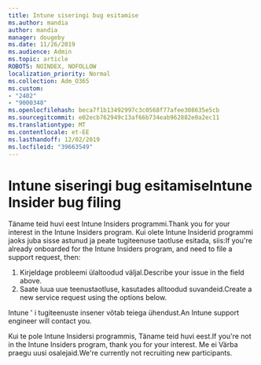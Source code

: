 ```yaml
---
title: Intune siseringi bug esitamise
ms.author: mandia
author: mandia
manager: dougeby
ms.date: 11/26/2019
ms.audience: Admin
ms.topic: article
ROBOTS: NOINDEX, NOFOLLOW
localization_priority: Normal
ms.collection: Adm_O365
ms.custom:
- "2402"
- "9000348"
ms.openlocfilehash: beca7f1b13492997c3c0568f77afee308635e5cb
ms.sourcegitcommit: e02ecb762949c13af66b734eab962882e0a2ec11
ms.translationtype: MT
ms.contentlocale: et-EE
ms.lasthandoff: 12/02/2019
ms.locfileid: "39663549"
---
```

# <a name="intune-insider-bug-filing"></a><span data-ttu-id="141a8-102">Intune siseringi bug esitamise</span><span class="sxs-lookup"><span data-stu-id="141a8-102">Intune Insider bug filing</span></span>

<span data-ttu-id="141a8-103">Täname teid huvi eest Intune Insiders programmi.</span><span class="sxs-lookup"><span data-stu-id="141a8-103">Thank you for your interest in the Intune Insiders program.</span></span> <span data-ttu-id="141a8-104">Kui olete Intune Insiderid programmi jaoks juba sisse astunud ja peate tugiteenuse taotluse esitada, siis:</span><span class="sxs-lookup"><span data-stu-id="141a8-104">If you're already onboarded for the Intune Insiders program, and need to file a support request, then:</span></span>

1. <span data-ttu-id="141a8-105">Kirjeldage probleemi ülaltoodud väljal.</span><span class="sxs-lookup"><span data-stu-id="141a8-105">Describe your issue in the field above.</span></span>
2. <span data-ttu-id="141a8-106">Saate luua uue teenustaotluse, kasutades alltoodud suvandeid.</span><span class="sxs-lookup"><span data-stu-id="141a8-106">Create a new service request using the options below.</span></span>

<span data-ttu-id="141a8-107">Intune ' i tugiteenuste insener võtab teiega ühendust.</span><span class="sxs-lookup"><span data-stu-id="141a8-107">An Intune support engineer will contact you.</span></span>

<span data-ttu-id="141a8-108">Kui te pole Intune Insidersi programmis, Täname teid huvi eest.</span><span class="sxs-lookup"><span data-stu-id="141a8-108">If you're not in the Intune Insiders program, thank you for your interest.</span></span> <span data-ttu-id="141a8-109">Me ei Värba praegu uusi osalejaid.</span><span class="sxs-lookup"><span data-stu-id="141a8-109">We're currently not recruiting new participants.</span></span>
